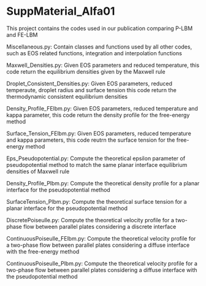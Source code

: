 # SuppMaterial_Alfa01
This project contains the codes used in our publication comparing P-LBM and FE-LBM

Miscellaneous.py: 
    Contain classes and functions used by all other codes, such as
    EOS related functions, integration and interpolation functions
    
Maxwell_Densities.py:
    Given EOS parameters and reduced temperature, this code return
    the equilibrium densities given by the Maxwell rule
    
Droplet_Consistent_Densities.py:
    Given EOS parameters, reduced temperaute, droplet radius and surface tension
    this code return the thermodynamic consistent equilibrium densities
    
Density_Profile_FElbm.py:
    Given EOS parameters, reduced temperature and kappa parameter, this code
    return the density profile for the free-energy method
    
Surface_Tension_FElbm.py:
    Given EOS parameters, reduced temperature and kappa parameters, this code
    reutrn the surface tension for the free-energy method
    
Eps_Pseudopotential.py:
    Compute the theoretical epsilon parameter of pseudopotential method to 
    match the same planar interface equilibrium densities of Maxwell rule
    
Density_Profile_Plbm.py:
    Compute the theoretical density profile for a planar interface for the 
    pseudopotential method
    
SurfaceTension_Plbm.py:
    Compute the theoretical surface tension for a planar interface for the
    pseudopotential method
    
DiscretePoiseulle.py:
    Compute the theoretical velocity profile for a two-phase flow between 
    parallel plates considering a discrete interface
    
ContinuousPoiseulle_FElbm.py: 
    Compute the theoretical velocity profile for a two-phase flow between 
    parallel plates considering a diffuse interface with the free-energy method
    
ContinuousPoiseulle_Plbm.py:
    Compute the theoretical velocity profile for a two-phase flow between 
    parallel plates considering a diffuse interface with the pseudopotential 
    method
    

    
    
    
    
    
    